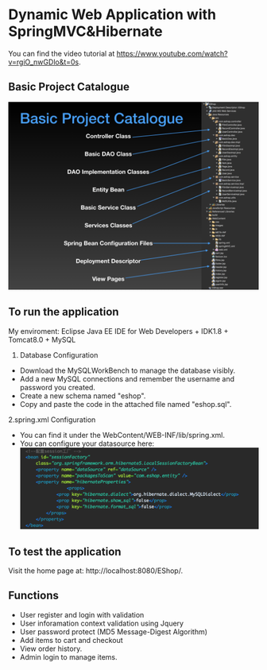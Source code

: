 # Dynamic Web Application with SpringMVC&Hibernate

You can find the video tutorial at https://www.youtube.com/watch?v=rgiO_nwGDlo&t=0s.

## Basic Project Catalogue
![image](https://github.com/selenp/EShop/blob/master/WebContent/images/structure.png)


## To run the application
My enviroment: Eclipse Java EE IDE for Web Developers + IDK1.8 + Tomcat8.0 + MySQL
1. Database Configuration
* Download the MySQLWorkBench to manage the database visibly.
* Add a new MySQL connections and remember the username and password you created.
* Create a new schema named "eshop".
* Copy and paste the code in the attached file named "eshop.sql".

2.spring.xml Configuration
* You can find it under the WebContent/WEB-INF/lib/spring.xml.
* You can configure your datasource here:
![image](https://github.com/selenp/EShop/blob/master/WebContent/images/configure.png)

## To test the application
Visit the home page at: http://localhost:8080/EShop/.

## Functions
* User register and login with validation
* User inforamation context validation using Jquery
* User password protect (MD5 Message-Digest Algorithm)
* Add items to cart and checkout
* View order history.
* Admin login to manage items.
